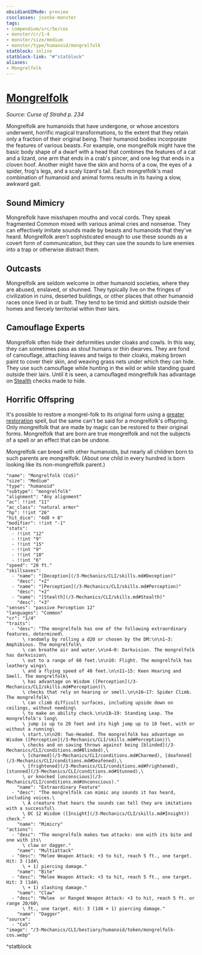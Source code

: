 ```yaml
---
obsidianUIMode: preview
cssclasses: json5e-monster
tags:
- compendium/src/5e/cos
- monster/cr/1-4
- monster/size/medium
- monster/type/humanoid/mongrelfolk
statblock: inline
statblock-link: "#^statblock"
aliases:
- Mongrelfolk
---
```

# [Mongrelfolk](3-Mechanics\CLI\bestiary\humanoid/mongrelfolk-cos.md)
*Source: Curse of Strahd p. 234*  

Mongrelfolk are humanoids that have undergone, or whose ancestors underwent, horrific magical transformations, to the extent that they retain only a fraction of their original being. Their humanoid bodies incorporate the features of various beasts. For example, one mongrelfolk might have the basic body shape of a dwarf with a head that combines the features of a cat and a lizard, one arm that ends in a crab's pincer, and one leg that ends in a cloven hoof. Another might have the skin and horns of a cow, the eyes of a spider, frog's legs, and a scaly lizard's tail. Each mongrelfolk's mad combination of humanoid and animal forms results in its having a slow, awkward gait.

## Sound Mimicry

Mongrelfolk have misshapen mouths and vocal cords. They speak fragmented Common mixed with various animal cries and nonsense. They can effectively imitate sounds made by beasts and humanoids that they've heard. Mongrelfolk aren't sophisticated enough to use these sounds as a covert form of communication, but they can use the sounds to lure enemies into a trap or otherwise distract them.

## Outcasts

Mongrelfolk are seldom welcome in other humanoid societies, where they are abused, enslaved, or shunned. They typically live on the fringes of civilization in ruins, deserted buildings, or other places that other humanoid races once lived in or built. They tend to be timid and skittish outside their homes and fiercely territorial within their lairs.

## Camouflage Experts

Mongrelfolk often hide their deformities under cloaks and cowls. In this way, they can sometimes pass as stout humans or thin dwarves. They are fond of camouflage, attaching leaves and twigs to their cloaks, making brown paint to cover their skin, and weaving grass nets under which they can hide. They use such camouflage while hunting in the wild or while standing guard outside their lairs. Until it is seen, a camouflaged mongrelfolk has advantage on [Stealth](skills.md#Stealth) checks made to hide.

## Horrific Offspring

It's possible to restore a mongrel-folk to its original form using a [greater restoration](/3-Mechanics/CLI/spells/greater-restoration-xphb.md) spell, but the same can't be said for a mongrelfolk's offspring. Only mongrelfolk that are made by magic can be restored to their original forms. Mongrelfolk that are born are true mongrelfolk and not the subjects of a spell or an effect that can be undone.

Mongrelfolk can breed with other humanoids, but nearly all children born to such parents are mongrelfolk. (About one child in every hundred is born looking like its non-mongrelfolk parent.)

```statblock
"name": "Mongrelfolk (CoS)"
"size": "Medium"
"type": "humanoid"
"subtype": "mongrelfolk"
"alignment": "Any alignment"
"ac": !!int "11"
"ac_class": "natural armor"
"hp": !!int "26"
"hit_dice": "4d8 + 8"
"modifier": !!int "-1"
"stats":
  - !!int "12"
  - !!int "9"
  - !!int "15"
  - !!int "9"
  - !!int "10"
  - !!int "6"
"speed": "20 ft."
"skillsaves":
  - "name": "[Deception](/3-Mechanics/CLI/skills.md#Deception)"
    "desc": "+2"
  - "name": "[Perception](/3-Mechanics/CLI/skills.md#Perception)"
    "desc": "+2"
  - "name": "[Stealth](/3-Mechanics/CLI/skills.md#Stealth)"
    "desc": "+3"
"senses": "passive Perception 12"
"languages": "Common"
"cr": "1/4"
"traits":
  - "desc": "The mongrelfolk has one of the following extraordinary features, determined\
      \ randomly by rolling a d20 or chosen by the DM:\n\n1–3: Amphibious. The mongrelfolk\
      \ can breathe air and water.\n\n4–9: Darkvision. The mongrelfolk has darkvision\
      \ out to a range of 60 feet.\n\n10: Flight. The mongrelfolk has leathery wings\
      \ and a flying speed of 40 feet.\n\n11–15: Keen Hearing and Smell. The mongrelfolk\
      \ has advantage on Wisdom ([Perception](/3-Mechanics/CLI/skills.md#Perception))\
      \ checks that rely on hearing or smell.\n\n16–17: Spider Climb. The mongrelfolk\
      \ can climb difficult surfaces, including upside down on ceilings, without needing\
      \ to make an ability check.\n\n18–19: Standing Leap. The mongrelfolk's long\
      \ jump is up to 20 feet and its high jump up to 10 feet, with or without a running\
      \ start.\n\n20: Two-Headed. The mongrelfolk has advantage on Wisdom ([Perception](/3-Mechanics/CLI/skills.md#Perception))\
      \ checks and on saving throws against being [blinded](/3-Mechanics/CLI/conditions.md#Blinded),\
      \ [charmed](/3-Mechanics/CLI/conditions.md#Charmed), [deafened](/3-Mechanics/CLI/conditions.md#Deafened),\
      \ [frightened](/3-Mechanics/CLI/conditions.md#Frightened), [stunned](/3-Mechanics/CLI/conditions.md#Stunned),\
      \ or knocked [unconscious](/3-Mechanics/CLI/conditions.md#Unconscious)."
    "name": "Extraordinary Feature"
  - "desc": "The mongrelfolk can mimic any sounds it has heard, including voices.\
      \ A creature that hears the sounds can tell they are imitations with a successful\
      \ DC 12 Wisdom ([Insight](/3-Mechanics/CLI/skills.md#Insight)) check."
    "name": "Mimicry"
"actions":
  - "desc": "The mongrelfolk makes two attacks: one with its bite and one with its\
      \ claw or dagger."
    "name": "Multiattack"
  - "desc": "Melee Weapon Attack: +3 to hit, reach 5 ft., one target. Hit: 3 (1d4\
      \ + 1) piercing damage."
    "name": "Bite"
  - "desc": "Melee Weapon Attack: +3 to hit, reach 5 ft., one target. Hit: 3 (1d4\
      \ + 1) slashing damage."
    "name": "Claw"
  - "desc": "Melee  or Ranged Weapon Attack: +3 to hit, reach 5 ft. or range 20/60\
      \ ft., one target. Hit: 3 (1d4 + 1) piercing damage."
    "name": "Dagger"
"source":
  - "CoS"
"image": "/3-Mechanics/CLI/bestiary/humanoid/token/mongrelfolk-cos.webp"
```
^statblock